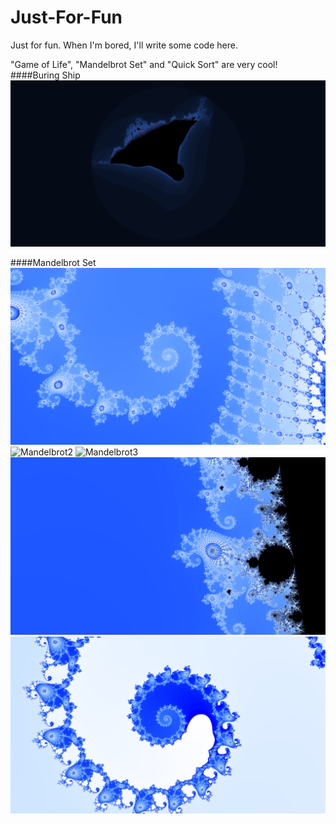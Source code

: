 # Just-For-Fun
Just for fun. When I'm bored, I'll write some code here.

"Game of Life", "Mandelbrot Set" and "Quick Sort" are very cool!
####Buring Ship
![Buring_ship1](./PPM/Burning_Ship/Burning_Ship_IMG/Burning_Ship_BLUE.jpg)

####Mandelbrot Set
![Mandelbrot1](./PPM/Mandelbrot_SET/Mandelbrot_SET_IMG/1e7.png)
![Mandelbrot2](./PPM/Mandelbrot_SET/Mandelbrot_SET_IMG/BKKK.png)
![Mandelbrot3](./PPM/Mandelbrot_SET/Mandelbrot_SET_IMG/QuadSpiralValley.png)
![Mandelbrot4](./PPM/Mandelbrot_SET/Mandelbrot_SET_IMG/testdeep.png)
![Mandelbrot5](./PPM/Mandelbrot_SET/Mandelbrot_SET_IMG/testk8.png)
